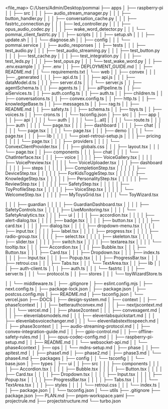 <file_map>
C:/Users/Admin/Desktop/pommai
├── apps
│   ├── raspberry-pi
│   │   ├── src
│   │   │   ├── audio_stream_manager.py
│   │   │   ├── button_handler.py
│   │   │   ├── conversation_cache.py
│   │   │   ├── fastrtc_connection.py
│   │   │   ├── led_controller.py
│   │   │   ├── opus_audio_codec.py
│   │   │   ├── wake_word_detector.py
│   │   │   └── pommai_client_fastrtc.py
│   │   ├── scripts
│   │   │   ├── setup.sh
│   │   │   ├── update.sh
│   │   │   └── diagnose.sh
│   │   ├── config
│   │   │   └── pommai.service
│   │   ├── audio_responses
│   │   ├── tests
│   │   │   ├── test_audio.py
│   │   │   ├── test_audio_streaming.py
│   │   │   ├── test_button.py
│   │   │   ├── test_cache.py
│   │   │   ├── test_integration.py
│   │   │   ├── test_leds.py
│   │   │   ├── test_opus.py
│   │   │   └── test_wake_word.py
│   │   ├── .env.example
│   │   ├── .env
│   │   ├── DEPLOYMENT_GUIDE.md
│   │   ├── README.md
│   │   └── requirements.txt
│   └── web
│       │   ├── convex
│       │   │   ├── _generated
│       │   │   ├── api.d.ts
│       │   │   ├── api.js
│       │   │   ├── dataModel.d.ts
│       │   │   ├── server.d.ts
│       │   │   └── server.js
│       │   ├── agentSchema.ts
│       │   ├── agents.ts
│       │   ├── aiPipeline.ts
│       │   ├── aiServices.ts
│       │   ├── auth.config.ts
│       │   ├── auth.ts
│       │   ├── children.ts
│       │   ├── conversations.ts
│       │   ├── convex.config.ts
│       │   ├── http.ts
│       │   ├── knowledgeBase.ts
│       │   ├── messages.ts
│       │   ├── rag.ts
│       │   ├── README.md
│       │   ├── safety.ts
│       │   ├── schema.ts
│       │   ├── toys.ts
│       │   ├── voices.ts
│       │   ├── crons.ts
│       │   └── tsconfig.json
│       ├── src
│       │   ├── app
│       │   │   ├── api
│       │   │   │   └── auth
│       │   │   │       └── [...all]
│       │   │   │           └── route.ts
│   │   │   ├── auth
│   │   │   │   └── page.tsx
│   │   │   ├── dashboard
│   │   │   │   ├── chat
│   │   │   │   │   └── page.tsx
│   │   │   │   └── page.tsx
│   │   │   ├── demo
│   │   │   │   └── page.tsx
│       │   │   ├── lib
│       │   │   │   └── pixel-retroui-setup.js
│       │   │   ├── pricing
│       │   │   │   └── page.tsx
│       │   │   ├── providers
│       │   │   │   └── ConvexClientProvider.tsx
│       │   │   ├── globals.css
│       │   │   ├── layout.tsx
│       │   │   └── page.tsx
│       │   ├── components
│       │   │   ├── chat
│       │   │   │   └── ChatInterface.tsx
│       │   │   ├── voice
│       │   │   │   ├── VoiceGallery.tsx
│       │   │   │   ├── VoicePreview.tsx
│       │   │   │   └── VoiceUploader.tsx
│       │   │   ├── dashboard
│       │   │   │   ├── steps
│       │   │   │   │   ├── CompletionStep.tsx
│       │   │   │   │   ├── DeviceStep.tsx
│       │   │   │   │   ├── ForKidsToggleStep.tsx
│       │   │   │   │   ├── KnowledgeStep.tsx
│       │   │   │   │   ├── PersonalityStep.tsx
│       │   │   │   │   ├── ReviewStep.tsx
│       │   │   │   │   ├── SafetyStep.tsx
│       │   │   │   │   ├── ToyProfileStep.tsx
│       │   │   │   │   ├── VoiceStep.tsx
│       │   │   │   │   └── WelcomeStep.tsx
│       │   │   │   ├── MyToysGrid.tsx
│       │   │   │   └── ToyWizard.tsx

│       │   │   ├── guardian
│       │   │   │   ├── GuardianDashboard.tsx
│       │   │   │   ├── SafetyControls.tsx
│       │   │   │   ├── LiveMonitoring.tsx
│       │   │   │   └── SafetyAnalytics.tsx
│       │   │   ├── ui
│       │   │   │   ├── accordion.tsx
│       │   │   │   ├── alert-dialog.tsx
│       │   │   │   ├── badge.tsx
│       │   │   │   ├── button.tsx
│       │   │   │   ├── card.tsx
│       │   │   │   ├── dialog.tsx
│       │   │   │   ├── dropdown-menu.tsx
│       │   │   │   ├── input.tsx
│       │   │   │   ├── label.tsx
│       │   │   │   ├── progress.tsx
│       │   │   │   ├── radio-group.tsx
│       │   │   │   ├── select.tsx
│       │   │   │   ├── skeleton.tsx
│       │   │   │   ├── slider.tsx
│       │   │   │   ├── switch.tsx
│       │   │   │   ├── textarea.tsx
│       │   │   │   └── tooltip.tsx
│       │   │   ├── Accordion.tsx
│       │   │   ├── Bubble.tsx
│       │   │   ├── Button.tsx
│       │   │   ├── Card.tsx
│       │   │   ├── Dropdown.tsx
│       │   │   ├── index.ts
│       │   │   ├── Input.tsx
│       │   │   ├── Popup.tsx
│       │   │   ├── ProgressBar.tsx
│       │   │   ├── retroui.css
│       │   │   ├── Tabs.tsx
│       │   │   └── TextArea.tsx
│       │   ├── lib
│       │   │   ├── auth-client.ts
│       │   │   ├── auth.ts
│       │   │   └── fastrtc
│       │   │       ├── server.ts
│       │   │       └── protocol.ts
│       │   ├── stores
│       │   │   └── toyWizardStore.ts

│       │   └── middleware.ts
│       ├── .gitignore
│       ├── eslint.config.mjs
│       ├── next.config.ts
│       ├── package-lock.json
│       ├── package.json
│       ├── postcss.config.mjs
│       ├── README.md
│       ├── tsconfig.json
│       └── vercel.json
├── DOCS
│   ├── design-system.md
│   ├── context
│   │   ├── phase1context
│   │   │   ├── betterauthconvex.md
│   │   │   ├── nextjscontext.md
│   │   │   └── vercel.md
│   │   ├── phase2context
│   │   │   ├── convexagent.md
│   │   │   ├── elevenlabsmodels.md
│   │   │   ├── elevenlabsquickstart.md
│   │   │   ├── elevenlabsvoicechanger.md
│   │   │   └── elevenllabstexttospeech.md
│   │   ├── phase3context
│   │       ├── audio-streaming-protocol.md
│   │       ├── convex-integration-guide.md
│   │       ├── gpio-control.md
│   │       ├── offline-safety-rules.md
│   │       ├── opus-codec-config.md
│   │       ├── raspberry-pi-setup.md
│   │       ├── README.md
│   │       └── websocket-api.md
│   │   └── phase4context
│   ├── ops
│   │   └── mdns-setup.md
│   ├── phase
│   │   ├── apitest.md
│   │   ├── phase1.md
│       ├── phase2.md
│       ├── phase3.md
│       └── phase4.md
├── packages
│   ├── config
│   │   └── tsconfig
│   │       └── base.json
│   ├── types
│   ├── ui
│   │   ├── src
│   │   │   ├── components
│   │   │   │   ├── Accordion.tsx
│   │   │   │   ├── Bubble.tsx
│   │   │   │   ├── Button.tsx
│   │   │   │   ├── Card.tsx
│   │   │   │   ├── Dropdown.tsx
│   │   │   │   ├── Input.tsx
│   │   │   │   ├── Popup.tsx
│   │   │   │   ├── ProgressBar.tsx
│   │   │   │   ├── Tabs.tsx
│   │   │   │   └── TextArea.tsx
│   │   │   ├── styles
│   │   │   │   └── retroui.css
│   │   │   └── index.ts
│   │   ├── package.json
│   │   └── tsconfig.json
│   └── utils
├── .gitignore
├── package.json
├── PLAN.md
├── pnpm-workspace.yaml
├── projectrule.md
├── projectstructure.md
└── turbo.json

